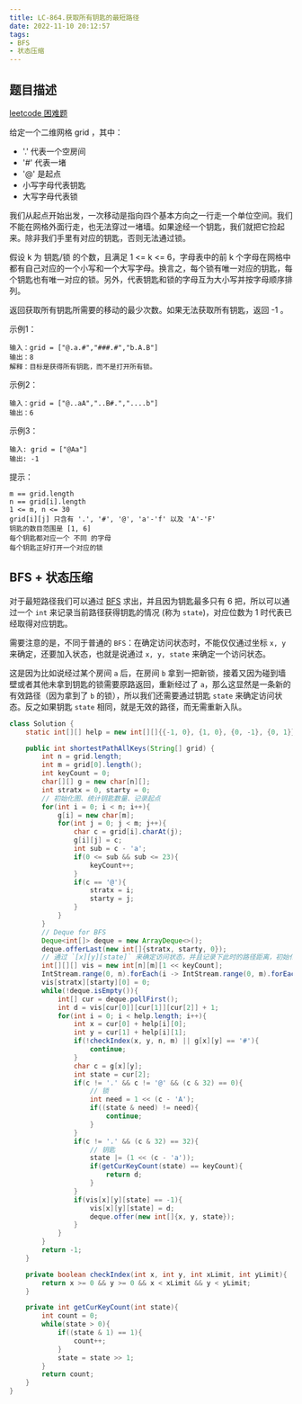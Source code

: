 ```yaml
---
title: LC-864.获取所有钥匙的最短路径
date: 2022-11-10 20:12:57
tags:
- BFS
- 状态压缩
---
```


## 题目描述
[leetcode 困难题](https://leetcode.cn/problems/shortest-path-to-get-all-keys/)

给定一个二维网格 grid ，其中：

- '.' 代表一个空房间
- '#' 代表一堵
- '@' 是起点
- 小写字母代表钥匙
- 大写字母代表锁

我们从起点开始出发，一次移动是指向四个基本方向之一行走一个单位空间。我们不能在网格外面行走，也无法穿过一堵墙。如果途经一个钥匙，我们就把它捡起来。除非我们手里有对应的钥匙，否则无法通过锁。

假设 k 为 钥匙/锁 的个数，且满足 1 <= k <= 6，字母表中的前 k 个字母在网格中都有自己对应的一个小写和一个大写字母。换言之，每个锁有唯一对应的钥匙，每个钥匙也有唯一对应的锁。另外，代表钥匙和锁的字母互为大小写并按字母顺序排列。

返回获取所有钥匙所需要的移动的最少次数。如果无法获取所有钥匙，返回 -1 。

示例1：
```
输入：grid = ["@.a.#","###.#","b.A.B"]
输出：8
解释：目标是获得所有钥匙，而不是打开所有锁。
```

示例2：
```
输入：grid = ["@..aA","..B#.","....b"]
输出：6
```

示例3：
```
输入: grid = ["@Aa"]
输出: -1
```

提示：
```
m == grid.length
n == grid[i].length
1 <= m, n <= 30
grid[i][j] 只含有 '.', '#', '@', 'a'-'f' 以及 'A'-'F'
钥匙的数目范围是 [1, 6] 
每个钥匙都对应一个 不同 的字母
每个钥匙正好打开一个对应的锁
```

## BFS + 状态压缩
对于最短路径我们可以通过 [BFS](https://oi-wiki.org/graph/bfs/) 求出，并且因为钥匙最多只有 6 把，所以可以通过一个 `int` 来记录当前路径获得钥匙的情况 (称为 `state`)，对应位数为 1 时代表已经取得对应钥匙。

需要注意的是，不同于普通的 `BFS`：在确定访问状态时，不能仅仅通过坐标 `x, y` 来确定，还要加入状态，也就是说通过 `x, y, state` 来确定一个访问状态。

这是因为比如说经过某个房间 `a` 后，在房间 `b` 拿到一把新锁，接着又因为碰到墙壁或者其他未拿到钥匙的锁需要原路返回，重新经过了 `a`，那么这显然是一条新的有效路径（因为拿到了 `b` 的锁），所以我们还需要通过钥匙 `state` 来确定访问状态。反之如果钥匙 `state` 相同，就是无效的路径，而无需重新入队。
```Java
class Solution {
    static int[][] help = new int[][]{{-1, 0}, {1, 0}, {0, -1}, {0, 1}};

    public int shortestPathAllKeys(String[] grid) {
        int n = grid.length;
        int m = grid[0].length();
        int keyCount = 0;
        char[][] g = new char[n][];
        int stratx = 0, starty = 0;
        // 初始化图、统计钥匙数量、记录起点
        for(int i = 0; i < n; i++){
            g[i] = new char[m];
            for(int j = 0; j < m; j++){
                char c = grid[i].charAt(j);
                g[i][j] = c;
                int sub = c - 'a';
                if(0 <= sub && sub <= 23){
                    keyCount++;
                }
                if(c == '@'){
                    stratx = i;
                    starty = j;
                }
            }
        }
        // Deque for BFS
        Deque<int[]> deque = new ArrayDeque<>();
        deque.offerLast(new int[]{stratx, starty, 0});
        // 通过 `[x][y][state]` 来确定访问状态，并且记录下此时的路径距离，初始化为 -1 表示未访问过
        int[][][] vis = new int[n][m][1 << keyCount];
        IntStream.range(0, n).forEach(i -> IntStream.range(0, m).forEach(j -> Arrays.fill(vis[i][j], - 1)));
        vis[stratx][starty][0] = 0;
        while(!deque.isEmpty()){
            int[] cur = deque.pollFirst();
            int d = vis[cur[0]][cur[1]][cur[2]] + 1;
            for(int i = 0; i < help.length; i++){
                int x = cur[0] + help[i][0];
                int y = cur[1] + help[i][1];
                if(!checkIndex(x, y, n, m) || g[x][y] == '#'){
                    continue;
                }
                char c = g[x][y];
                int state = cur[2];
                if(c != '.' && c != '@' && (c & 32) == 0){
                    // 锁
                    int need = 1 << (c - 'A');
                    if((state & need) != need){
                        continue;
                    }
                }
                if(c != '.' && (c & 32) == 32){ 
                    // 钥匙
                    state |= (1 << (c - 'a'));
                    if(getCurKeyCount(state) == keyCount){
                        return d;
                    }
                }
                if(vis[x][y][state] == -1){
                    vis[x][y][state] = d;
                    deque.offer(new int[]{x, y, state});
                }
            }
        }
        return -1;
    }

    private boolean checkIndex(int x, int y, int xLimit, int yLimit){
        return x >= 0 && y >= 0 && x < xLimit && y < yLimit;
    }

    private int getCurKeyCount(int state){
        int count = 0;
        while(state > 0){
            if((state & 1) == 1){
                count++;
            }
            state = state >> 1;
        }
        return count;
    }
}
```